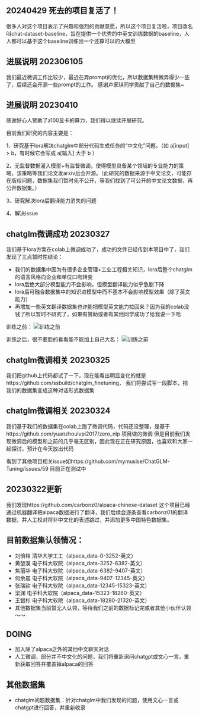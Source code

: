 
## 20240429 死去的项目复活了！

很多人对这个项目表示了兴趣和强烈的贡献意愿，所以这个项目复活啦，项目改名叫chat-dataset-baseline，旨在提供一个优秀的中英文训练数据的baseline，人人都可以基于这个baseline训练出一个还算可以的大模型

## 进展说明 202306105

我们最近微调工作比较少，最近在弄prompt的优化，所以数据集稍微弄得少一些了，后续还会开源一些prompt的工作。
感谢卢家琪同学贡献了自己的数据集~

## 进展说明 20230410

感谢好心人赞助了a100显卡的算力，我们得以继续开展研究。

目前我们研究的内容主要是：

1、研究基于lora解决chatglm中部分代码生成任务的“中文化”问题。（如 a[input] > b，有时候它会写成 a[输入] 大于 b ）

2、无监督数据灌入模型+有监督微调，使得模型具备某个领域的专业能力的策略，该策略等我们论文发arxiv后会开源。（此研究的数据来源于中文论文，可能存在版权问题，数据集我们暂时先不公开，等我们找到了可公开的中文论文数据，再公开数据集。）

3、研究解决lora后翻译能力消失的问题

4、解决issue

## chatglm微调成功 20230327

我们基于lora方案在colab上微调成功了，成功的文件已经传到本项目中了，我们发现了三点暂时性结论：
- 我们的数据集中因为有很多企业管理+工业工程相关知识，lora后整个chatglm的语言风格向企业和单位口吻转变
- lora后绝大部分模型能力不会影响，但模型翻译能力似乎急剧下降
- lora后可融合数据集中的知识进模型中而不基本不会影响模型效果（除了英文能力）
- 再增加一些英文翻译数据集也许能把模型英文能力拉回来？因为我的colab没钱了所以暂时不研究了，如果有赞助或者有其他同学成功了给我说一下哈

训练之前：
![训练之前](./before.png)

训练之后，很不要脸的看看能不能加上自己大名：
![训练之前](./after.jpg)

## chatglm微调相关 20230325

我们把github上代码都试了一下，现在能看出明显变化的就是https://github.com/ssbuild/chatglm_finetuning，
我们将尝试写一段脚本，把我们的数据集变成这种对话形式数据集


## chatglm微调相关 20230324
我们基于我们的数据集在colab上跑了微调代码，代码还没整理，是基于https://github.com/yuanzhoulvpi2017/zero_nlp 项目做的微调
但是目前我们发现微调后的模型和之前的几乎毫无区别，因此现在正在研究原因，也喜欢和大家一起探讨，预计在今天放出代码

看到了其他项目相关issue如https://github.com/mymusise/ChatGLM-Tuning/issues/59
目前正在测试中

## 20230322更新

我们发现https://github.com/carbonz0/alpaca-chinese-dataset 这个项目已经通过机器翻译把alpaca数据进行了翻译，我们后续会逐条查看carbonz01的翻译数据，并人工校对将非中文化的表述跳过，并添加更多中国特色数据集。





## 目前数据集认领情况：

- 刘倍铭 清华大学工工（alpaca_data-0-3252-英文）
- 黄堃淏 电子科大软院（alpaca_data-3252-6382-英文）
- 焦丽华 电子科大软院（alpaca_data-6382-9407-英文）
- 何余晨 电子科大软院（alpaca_data-9407-12345-英文）
- 张瑞钦 电子科大软院（alpaca_data-12345-15323-英文）
- 梁渊 电子科大软院（alpaca_data-15323-18280-英文）
- 王银杉 电子科大软院（alpaca_data-18280-21320-英文）
- 其他数据集当前暂无人认领，等待我们之前的数据标记完或者其他小伙伴认领～～


## DOING

- 加入除了alpaca之外的其他中文聊天对话
- 人工微调，部分并不中文化的问题，我们将重新询问chatgpt或文心一言，重新获取回答并覆盖掉alpaca的回答

## 其他数据集
- chatglm问题数据集：针对chatglm中我们发现的问题，使用文心一言或chatgpt进行回答，并重新收录